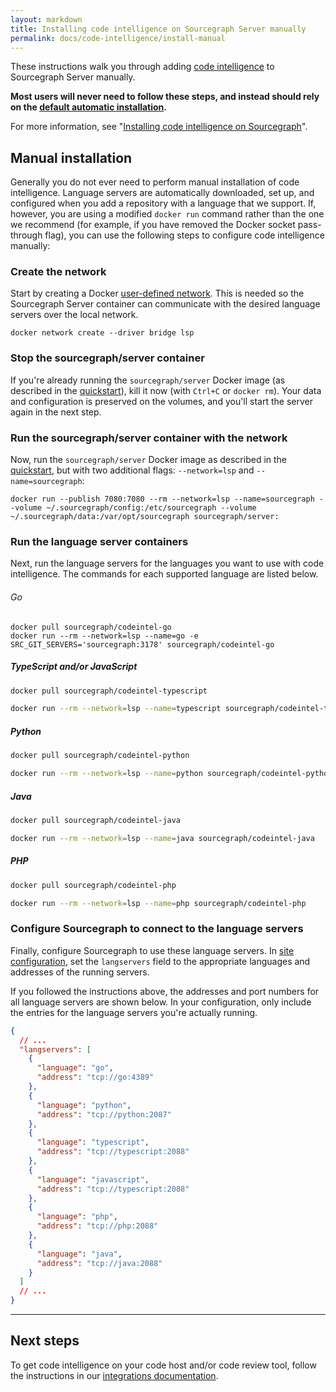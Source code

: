 ```yaml
---
layout: markdown
title: Installing code intelligence on Sourcegraph Server manually
permalink: docs/code-intelligence/install-manual
---
```


These instructions walk you through adding [code intelligence](/docs/code-intelligence) to Sourcegraph Server manually.

**Most users will never need to follow these steps, and instead should rely on the [default automatic installation](/docs/code-intelligence/install).**

For more information, see "[Installing code intelligence on Sourcegraph](/docs/code-intelligence/install)".

## Manual installation

Generally you do not ever need to perform manual installation of code intelligence. Language servers are automatically downloaded, set up, and configured when you add a repository with a language that we support. If, however, you are using a modified `docker run` command rather than the one we recommend (for example, if you have removed the Docker socket pass-through flag), you can use the following steps to configure code intelligence manually:

### Create the network

Start by creating a Docker [user-defined network](https://docs.docker.com/engine/userguide/networking/configure-dns/). This is needed so the Sourcegraph Server container can communicate with the desired language servers over the local network.

```
docker network create --driver bridge lsp
```

### Stop the sourcegraph/server container

If you're already running the `sourcegraph/server` Docker image (as described in the [quickstart](/docs)), kill it now (with `Ctrl+C` or `docker rm`). Your data and configuration is preserved on the volumes, and you'll start the server again in the next step.

### Run the sourcegraph/server container with the network

Now, run the `sourcegraph/server` Docker image as described in the [quickstart](/docs), but with two additional flags: `--network=lsp` and `--name=sourcegraph`:

<pre class="pre-wrap"><code>docker run<span class="virtual-br"></span> --publish 7080:7080 --rm<span class="virtual-br"></span> --network=lsp --name=sourcegraph<span class="virtual-br"></span> --volume ~/.sourcegraph/config:/etc/sourcegraph<span class="virtual-br"></span> --volume ~/.sourcegraph/data:/var/opt/sourcegraph<span class="virtual-br"></span> sourcegraph/server:<server-version-number></server-version-number><span class="virtual-br"></span></code></pre>

### Run the language server containers

Next, run the language servers for the languages you want to use with code intelligence. The commands for each supported language are listed below.

###### Go

<pre class="pre-wrap"><code>docker pull sourcegraph/codeintel-go<br/>docker run --rm --network=lsp --name=go<span class="virtual-br"></span> -e SRC_GIT_SERVERS='sourcegraph:3178'<span class="virtual-br"></span> sourcegraph/codeintel-go</code></pre>

##### TypeScript and/or JavaScript

```sh
docker pull sourcegraph/codeintel-typescript

docker run --rm --network=lsp --name=typescript sourcegraph/codeintel-typescript
```

##### Python

```sh
docker pull sourcegraph/codeintel-python

docker run --rm --network=lsp --name=python sourcegraph/codeintel-python
```

##### Java

```sh
docker pull sourcegraph/codeintel-java

docker run --rm --network=lsp --name=java sourcegraph/codeintel-java
```

##### PHP

```sh
docker pull sourcegraph/codeintel-php

docker run --rm --network=lsp --name=php sourcegraph/codeintel-php
```

### Configure Sourcegraph to connect to the language servers

Finally, configure Sourcegraph to use these language servers. In [site configuration](/docs/config), set the `langservers` field to the appropriate languages and addresses of the running servers.

If you followed the instructions above, the addresses and port numbers for all language servers are shown below. In your configuration, only include the entries for the language servers you're actually running.

```json
{
  // ...
  "langservers": [
    {
      "language": "go",
      "address": "tcp://go:4389"
    },
    {
      "language": "python",
      "address": "tcp://python:2087"
    },
    {
      "language": "typescript",
      "address": "tcp://typescript:2088"
    },
    {
      "language": "javascript",
      "address": "tcp://typescript:2088"
    },
    {
      "language": "php",
      "address": "tcp://php:2088"
    },
    {
      "language": "java",
      "address": "tcp://java:2088"
    }
  ]
  // ...
}
```

---

## Next steps

To get code intelligence on your code host and/or code review tool, follow the instructions in our [integrations documentation](/docs/integrations).
